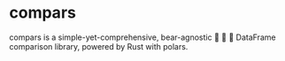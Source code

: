 # compars
compars is a simple-yet-comprehensive, bear-agnostic :bear: :panda_face: :koala: DataFrame comparison library, powered by Rust with polars. 
